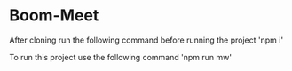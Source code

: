 # Boom-Meet
After cloning run the following command before running the project
'npm i'

To run this project use the following command
'npm run mw'
